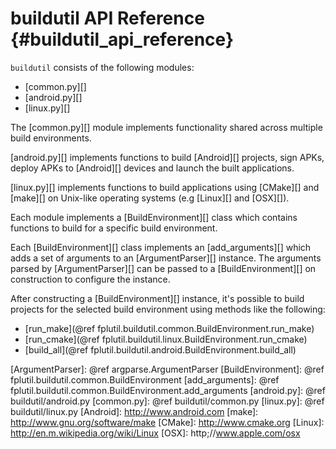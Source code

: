buildutil API Reference    {#buildutil_api_reference}
=======================

`buildutil` consists of the following modules:

   * [common.py][]
   * [android.py][]
   * [linux.py][]

The [common.py][] module implements functionality shared across multiple build
environments.

[android.py][] implements functions to build [Android][] projects, sign APKs,
deploy APKs to [Android][] devices and launch the built applications.

[linux.py][] implements functions to build applications using [CMake][] and
[make][] on Unix-like operating systems (e.g [Linux][] and [OSX][]).

Each module implements a [BuildEnvironment][] class which contains functions
to build for a specific build environment.

Each [BuildEnvironment][] class implements an [add_arguments][] which adds
a set of arguments to an [ArgumentParser][] instance.  The arguments parsed by
[ArgumentParser][] can be passed to a [BuildEnvironment][] on construction to
configure the instance.

After constructing a [BuildEnvironment][] instance, it's possible to build
projects for the selected build environment using methods like the following:

   * [run_make](@ref fplutil.buildutil.common.BuildEnvironment.run_make)
   * [run_cmake](@ref fplutil.buildutil.linux.BuildEnvironment.run_cmake)
   * [build_all](@ref fplutil.buildutil.android.BuildEnvironment.build_all)

  [ArgumentParser]: @ref argparse.ArgumentParser
  [BuildEnvironment]: @ref fplutil.buildutil.common.BuildEnvironment
  [add_arguments]: @ref fplutil.buildutil.common.BuildEnvironment.add_arguments
  [android.py]: @ref buildutil/android.py
  [common.py]: @ref buildutil/common.py
  [linux.py]: @ref buildutil/linux.py
  [Android]: http://www.android.com
  [make]: http://www.gnu.org/software/make
  [CMake]: http://www.cmake.org
  [Linux]: http://en.m.wikipedia.org/wiki/Linux
  [OSX]: http;//www.apple.com/osx
